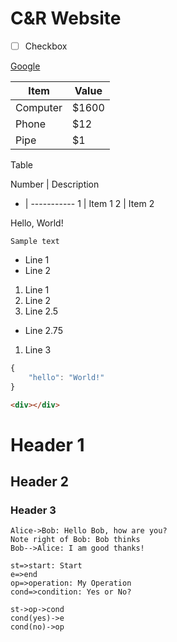 # C&R Website

* [ ] Checkbox

[Google](http://www.google.com/)

Item     | Value
-------- | ---
Computer | $1600
Phone    | $12
Pipe     | $1

Table

Number | Description
- | -----------
1 | Item 1
2 | Item 2

Hello, World!

`Sample text`

* Line 1
* Line 2



1. Line 1
1. Line 2
1. Line 2.5
  * Line 2.75
1. Line 3

``` js
{
	"hello": "World!"
}
```

``` html
<div></div>
```

# Header 1
## Header 2
### Header 3

```sequence
Alice->Bob: Hello Bob, how are you?
Note right of Bob: Bob thinks
Bob-->Alice: I am good thanks!
```

```flow
st=>start: Start
e=>end
op=>operation: My Operation
cond=>condition: Yes or No?

st->op->cond
cond(yes)->e
cond(no)->op
```